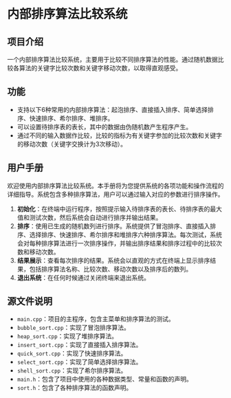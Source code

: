 # 内部排序算法比较系统

## 项目介绍

一个内部排序算法比较系统，主要用于比较不同排序算法的性能。通过随机数据比较各算法的关键字比较次数和关键字移动次数，以取得直观感受。

## 功能

- 支持以下6种常用的内部排序算法：起泡排序、直接插入排序、简单选择排序、快速排序、希尔排序、堆排序。
- 可以设置待排序表的表长，其中的数据由伪随机数产生程序产生。
- 通过不同的输入数据作比较，比较的指标为有关键字参加的比较次数和关键字的移动次数（关键字交换计为3次移动）。

## 用户手册

欢迎使用内部排序算法比较系统。本手册将为您提供系统的各项功能和操作流程的详细指导。系统包含多种排序算法，用户可以通过输入对应的参数进行排序操作。

1. **初始化**：在终端中运行程序，按照提示输入待排序表的表长、待排序表的最大值和测试次数，然后系统会自动进行排序并输出结果。
2. **排序**：使用已生成的随机数列进行排序。系统提供了冒泡排序、直接插入排序、选择排序、快速排序、希尔排序和堆排序六种排序算法。每次测试，系统会对每种排序算法进行一次排序操作，并输出排序结果和排序过程中的比较次数和移动次数。
3. **结果展示**：查看每次排序的结果。系统会以直观的方式在终端上显示排序结果，包括排序算法名称、比较次数、移动次数以及排序后的数列。
4. **退出系统**：在任何时候通过关闭终端来退出系统。

## 源文件说明

- `main.cpp`：项目的主程序，包含主菜单和排序算法的测试。
- `bubble_sort.cpp`：实现了冒泡排序算法。
- `heap_sort.cpp`：实现了堆排序算法。
- `insert_sort.cpp`：实现了直接插入排序算法。
- `quick_sort.cpp`：实现了快速排序算法。
- `select_sort.cpp`：实现了简单选择排序算法。
- `shell_sort.cpp`：实现了希尔排序算法。
- `main.h`：包含了项目中使用的各种数据类型、常量和函数的声明。
- `sort.h`：包含了各种排序算法的函数声明。